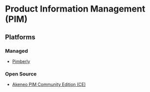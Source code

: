 # Product Information Management (PIM)

## Platforms

### Managed

- [Pimberly](https://pimberly.com)

### Open Source

- [Akeneo PIM Community Edition (CE)](/akeneo/pim-ce.md)

<!--
https://github.com/atrocore/atropim
-->

